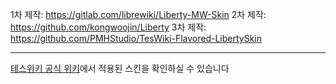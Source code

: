 1차 제작: https://gitlab.com/librewiki/Liberty-MW-Skin
2차 제작: https://github.com/kongwoojin/Liberty
3차 제작: https://github.com/PMHStudio/TesWiki-Flavored-LibertySkin

----------------------------------------------------------------------

[테스위키 공식 위키](http://teswiki.co.nf)에서 적용된 스킨을 확인하실 수 있습니다

